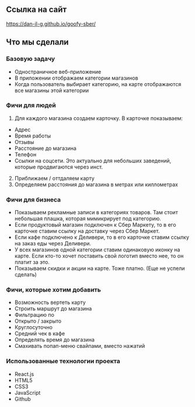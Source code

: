 ## Ссылка на сайт

https://dan-il-g.github.io/goofy-sber/

## Что мы сделали

### Базовую задачу
 * Одностраничное веб-приложение
 * В приложении отображаем категории магазинов
 * Когда пользователь выбирает категорию, на карте отображаются все магазины этой категории

### Фичи для людей
 1. Для каждого магазина создаем карточку.
В карточке показываем:
 * Адрес
 * Время работы
 * Отзывы
 * Расстояние до магазина
 * Телефон
 * Ссылки на соцсети. Это актуально для небольших заведений, которые продвигаются через инст.
 2. Приближаем / оттдаляем карту
 3. Определяем расстояния до магазина в метрах или киллометрах

### Фичи для бизнеса
 * Показываем рекламные записи в категориях товаров. Там стоит небольшая плашка, которая мимикрирует под категорию. 
 * Если продуктовый магазин подключен к Сбер Маркету, то в его карточке ставим ссылку на доставку через Сбер Маркет. 
 * Если кафе подключено к Деливери, то в его карточке ставим ссылку на заказ еды через Деливери. 
 * У всех магазинов одной категории ставим одинаковую иконку на карте. Если кто-то хочет поставить свой логотип вместо нее, то он платит за это.
 * Показываем скидки и акции на карте. Тоже платно. (Еще не успели сделать)

### Фичи, которые хотим добавить
 * Возможность вертеть карту
 * Строить маршрут до магазина
 * Фильтрацию по
 * Открыто / закрыто
 * Круглосуточно
 * Средний чек в кафе
 * Определять время до магазина
 * Cмахивать попап-меню свайпами, вместо нажатий
 
### Использованные технологии проекта

* React.js
* HTML5
* CSS3
* JavaScript
* Github
